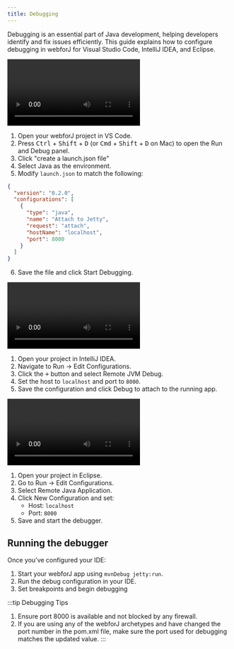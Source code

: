 ```yaml
---
title: Debugging
---
```


Debugging is an essential part of Java development, helping developers identify and fix issues efficiently. This guide explains how to configure debugging in webforJ for Visual Studio Code, IntelliJ IDEA, and Eclipse.

<Tabs>
<TabItem value="vscode" label="Visual Studio Code">

<div class="videos-container">
      <video controls>
        <source src="https://cdn.webforj.com/webforj-documentation/video/debug/vscode.mp4" type="video/mp4" />
      </video>
</div>

1. Open your webforJ project in VS Code.
2. Press <kbd>Ctrl</kbd> + <kbd>Shift</kbd> + <kbd>D</kbd> (or <kbd>Cmd</kbd> + <kbd>Shift</kbd> + <kbd>D</kbd> on Mac) to open the Run and Debug panel.
3. Click "create a launch.json file"
4. Select Java as the environment.
5. Modify `launch.json` to match the following:

```json title="launch.json"
{
  "version": "0.2.0",
  "configurations": [
    {
      "type": "java",
      "name": "Attach to Jetty",
      "request": "attach",
      "hostName": "localhost",
      "port": 8000
    }
  ]
}
```

6. Save the file and click Start Debugging.

</TabItem>
<TabItem value="intellij" label="IntelliJ IDEA">

<div class="videos-container">
      <video controls>
        <source src="https://cdn.webforj.com/webforj-documentation/video/debug/intellij.mp4" type="video/mp4" />
      </video>
</div>

1. Open your project in IntelliJ IDEA.
2. Navigate to Run → Edit Configurations.
3. Click the <kbd>+</kbd> button and select Remote JVM Debug.
4. Set the host to `localhost` and port to `8000`.
5. Save the configuration and click Debug to attach to the running app.

</TabItem>
<TabItem value="eclipse" label="Eclipse">

<div class="videos-container">
      <video controls>
        <source src="https://cdn.webforj.com/webforj-documentation/video/debug/eclipse.mp4" type="video/mp4" />
      </video>
</div>

1. Open your project in Eclipse.
2. Go to Run → Edit Configurations.
3. Select Remote Java Application.
4. Click New Configuration and set:
   - Host: `localhost`
   - Port: `8000`
5. Save and start the debugger.

</TabItem>
</Tabs>

## Running the debugger

Once you’ve configured your IDE:

1. Start your webforJ app using `mvnDebug jetty:run`.
2. Run the debug configuration in your IDE.
3. Set breakpoints and begin debugging

:::tip Debugging Tips
1. Ensure port 8000 is available and not blocked by any firewall.
2. If you are using any of the webforJ archetypes and have changed the port number in the pom.xml file, make sure the port used for debugging matches the updated value.
:::